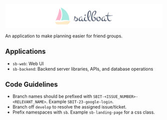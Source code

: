 <p align="center">
    <img src="sb-assets/banner.png" alt="Sailboat banner">
 </p>

An application to make planning easier for friend groups.

## Applications

- `sb-web`: Web UI
- `sb-backend`: Backend server libraries, APIs, and database operations

## Code Guidelines

- Branch names should be prefixed with `SBIT-<ISSUE_NUMBER>-<RELEVANT_NAME>`. Example `SBIT-23-google-login`.
- Branch off `develop` to resolve the assigned issue/ticket.
- Prefix namespaces with `sb`. Example `sb-landing-page` for a css class.
